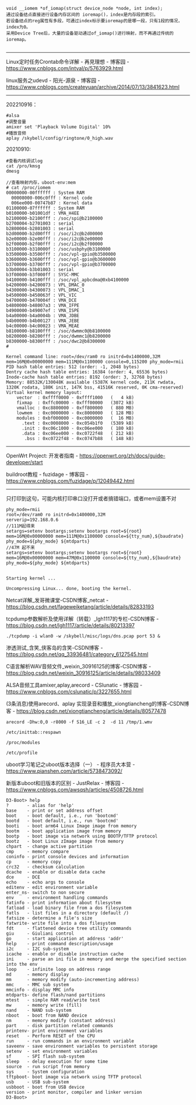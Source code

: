 



```
void __iomem *of_iomap(struct device_node *node, int index);
通过设备结点直接进行设备内存区间的 ioremap()，index是内存段的索引。
若设备结点的reg属性有多段，可通过index标示要ioremap的是哪一段，只有1段的情况，index为0。
采用Device Tree后，大量的设备驱动通过of_iomap()进行映射，而不再通过传统的ioremap。
 
```



---

Linux定时任务Crontab命令详解 - 再見理想 - 博客园 - https://www.cnblogs.com/intval/p/5763929.html

linux服务之udevd - 阳光-源泉 - 博客园 - https://www.cnblogs.com/createyuan/archive/2014/07/13/3841623.html

---

202210916：

```
#alsa
#调整音量
amixer set 'Playback Volume Digital' 10%
#播放音频
aplay /skybell/config/ringtone/0_high.wav
```

20210910:

```
#查看内核调试log
cat /pro/kmsg
dmesg

//查看映射内存，uboot-env:mem
# cat /proc/iomem 
00000000-00ffffff : System RAM
  00008000-006c0fff : Kernel code
  006ee000-00747b87 : Kernel data
01100000-07ffffff : System RAM
b0100000-b01001df : VMA_H4EE
b2100000-b2100fff : /soc/spi@b2100000
b2700004-b2701003 : serial
b2800004-b2801003 : serial
b2d00000-b2d00fff : /soc/i2c@b2d00000
b2e00000-b2e00fff : /soc/i2c@b2e00000
b2f00000-b2f00fff : /soc/i2c@b2f00000
b3100000-b310000f : /soc/usbphy@b3100000
b3500000-b3500fff : /soc/vpl-gpio@b3500000
b3600000-b3600fff : /soc/vpl-gpio@b3600000
b3700000-b3700fff : /soc/vpl-gpio@b3700000
b3b00004-b3b01003 : serial
b3f00000-b3f000ff : SYSC-MMC
b4100000-b4100fff : /soc/vpl_apbcdma@0xb4100000
b4200000-b4200073 : VPL_DMAC_0
b4300000-b4300073 : VPL_DMAC_1
b4500000-b450063f : VPL_VIC
b4700000-b470004f : VMA_DCE
b4800000-b48007a3 : VMA_IFPE
b4900000-b49007ef : VMA_ISPE
b4a00000-b4a0004b : VMA_JDBE
b4b00000-b4b00127 : VMA_JEBE
b4c00000-b4c00023 : VMA_MEAE
b8100000-b8100fff : /soc/dwmmc0@b8100000
b8200000-b8200fff : /soc/dwmmc1@b8200000
b8300000-b8300fff : /soc/dwc2@b8300000
# 
```



```
Kernel command line: root=/dev/ram0 ro initrd=0x1400000,32M mem=16M@0x00000000 mem=111M@0x1100000 console=0,115200 phy_mode=rmii
PID hash table entries: 512 (order: -1, 2048 bytes)
Dentry cache hash table entries: 16384 (order: 4, 65536 bytes)
Inode-cache hash table entries: 8192 (order: 3, 32768 bytes)
Memory: 88532K/130048K available (5387K kernel code, 211K rwdata, 1320K rodata, 180K init, 147K bss, 41516K reserved, 0K cma-reserved)
Virtual kernel memory layout:
    vector  : 0xffff0000 - 0xffff1000   (   4 kB)
    fixmap  : 0xffc00000 - 0xfff00000   (3072 kB)
    vmalloc : 0xc8800000 - 0xff800000   ( 880 MB)
    lowmem  : 0xc0000000 - 0xc8000000   ( 128 MB)
    modules : 0xbf000000 - 0xc0000000   (  16 MB)
      .text : 0xc0008000 - 0xc054b1f0   (5389 kB)
      .init : 0xc06c1000 - 0xc06ee000   ( 180 kB)
      .data : 0xc06ee000 - 0xc0722f48   ( 212 kB)
       .bss : 0xc0722f48 - 0xc0747b88   ( 148 kB)
```

----

OpenWrt Project: 开发者指南 - https://openwrt.org/zh/docs/guide-developer/start

buildroot教程 - fuzidage - 博客园 - https://www.cnblogs.com/fuzidage/p/12049442.html

---

只打印到这句，可能内核打印串口没打开或者搞错端口，或者mem设置不对

```
phy_mode=rmii
root=/dev/ram0 ro initrd=0x1400000,32M
serverip=192.168.0.6
//111M起得来
setargs=setenv bootargs;setenv bootargs root=${root} mem=16M@0x00000000 mem=111M@0x1100000 console=${tty_num},${baudrate} phy_mode=${phy_mode} ${mtdparts}
//47M 起不来
setargs=setenv bootargs;setenv bootargs root=${root} mem=16M@0x00000000 mem=47M@0x1100000 console=${tty_num},${baudrate} phy_mode=${phy_mode} ${mtdparts}
```



```

Starting kernel ...

Uncompressing Linux... done, booting the kernel.
```

Netcat详解_发哥微课堂-CSDN博客_netcat - https://blog.csdn.net/fageweiketang/article/details/82833193

 tcpdump参数解析及使用详解（转载）_lgh1117的专栏-CSDN博客 - https://blog.csdn.net/lgh1117/article/details/80213397

```
./tcpdump -i wlan0 -w /skybell/misc/logs/dns.pcap port 53 &
```

渗透测试_含笑_侠客岛的含笑-CSDN博客 - https://blog.csdn.net/qq_33936481/category_6127545.html

C语言解析WAV音频文件_weixin_30916125的博客-CSDN博客 - https://blog.csdn.net/weixin_30916125/article/details/98033409

ALSA音频工具amixer,aplay,arecord - CSlunatic - 博客园 - https://www.cnblogs.com/cslunatic/p/3227655.html

(3条消息)使用arecord、aplay 实现录音和播放_xiongtiancheng的博客-CSDN博客 - https://blog.csdn.net/xiongtiancheng/article/details/80577478

```
arecord -Dhw:0,0 -r8000 -f S16_LE -c 2  -d 11 /tmp/1.wmv
```



```
/etc/inittab::respawn
```

```
/proc/modules
```

```
/etc/profile
```



uboot学习笔记之uboot版本选择（一） - 程序员大本营 - https://www.pianshen.com/article/5738473092/

新版本uboot和旧版本的区别 - JustRelax - 博客园 - https://www.cnblogs.com/awsqsh/articles/4508726.html



```
D3-Boot> help
?       - alias for 'help'
base    - print or set address offset
boot    - boot default, i.e., run 'bootcmd'
bootd   - boot default, i.e., run 'bootcmd'
booti   - boot arm64 Linux Image image from memory
bootm   - boot application image from memory
bootp   - boot image via network using BOOTP/TFTP protocol
bootz   - boot Linux zImage image from memory
chpart  - change active partition
cmp     - memory compare
coninfo - print console devices and information
cp      - memory copy
crc32   - checksum calculation
dcache  - enable or disable data cache
dce     - DCE
echo    - echo args to console
editenv - edit environment variable
enter_ns- switch to non secure
env     - environment handling commands
fatinfo - print information about filesystem
fatload - load binary file from a dos filesystem
fatls   - list files in a directory (default /)
fatsize - determine a file's size
fatwrite- write file into a dos filesystem
fdt     - flattened device tree utility commands
giu     - Giuliani control
go      - start application at address 'addr'
help    - print command description/usage
i2c     - I2C sub-system
icache  - enable or disable instruction cache
ini     - parse an ini file in memory and merge the specified section into the env
loop    - infinite loop on address range
md      - memory display
mm      - memory modify (auto-incrementing address)
mmc     - MMC sub system
mmcinfo - display MMC info
mtdparts- define flash/nand partitions
mtest   - simple RAM read/write test
mw      - memory write (fill)
nand    - NAND sub-system
nboot   - boot from NAND device
nm      - memory modify (constant address)
part    - disk partition related commands
printenv- print environment variables
reset   - Perform RESET of the CPU
run     - run commands in an environment variable
saveenv - save environment variables to persistent storage
setenv  - set environment variables
sf      - SPI flash sub-system
sleep   - delay execution for some time
source  - run script from memory
sys     - System configuration 
tftpboot- boot image via network using TFTP protocol
usb     - USB sub-system
usbboot - boot from USB device
version - print monitor, compiler and linker version
D3-Boot> 
```

